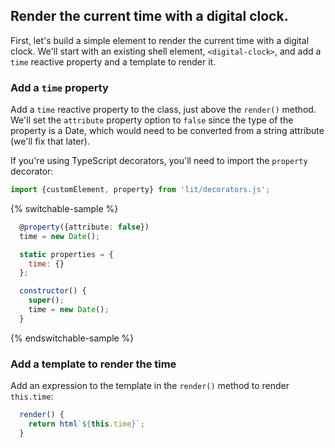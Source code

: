 ## Render the current time with a digital clock.

First, let's build a simple element to render the current time with a digital clock. We'll start with an existing shell element, `<digital-clock>`, and add a `time` reactive property and a template to render it.

### Add a `time` property

Add a `time` reactive property to the class, just above the `render()` method. We'll set the `attribute` property option to `false` since the type of the property is a Date, which would need to be converted from a string attribute (we'll fix that later).

If you're using TypeScript decorators, you'll need to import the `property` decorator:

```ts
import {customElement, property} from 'lit/decorators.js';
```

{% switchable-sample %}

```ts
  @property({attribute: false})
  time = new Date();
```

```js
  static properties = {
    time: {}
  };

  constructor() {
    super();
    time = new Date();
  }
```

{% endswitchable-sample %}

### Add a template to render the time

Add an expression to the template in the `render()` method to render `this.time`:

```ts
  render() {
    return html`${this.time}`;
  }
```
